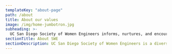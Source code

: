 ```yaml
---
templateKey: "about-page"
path: /about
title: About our values
image: /img/home-jumbotron.jpg
subheading: >-
  UC San Diego Society of Women Engineers informs, nurtures, and encourages women to attain high levels of education and professional achievement. Our members serve as role models to pre-college and engineering students.
sectionTitle: About SWE
sectionDescription: UC San Diego Society of Women Engineers is a diverse group of passionate young engineers excited about women in STEM. Through outreach to K-12 students, socials with other female engineers, networking workshops with industry, and technical teams, UCSD SWE provides women engineers with a welcoming environment to grow professionally and academically.
---
```

